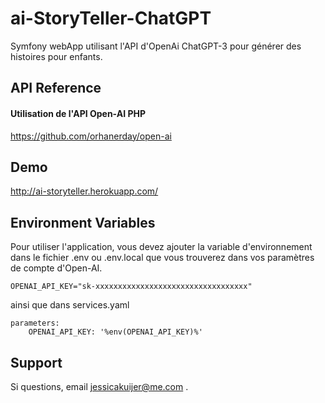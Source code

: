 
# ai-StoryTeller-ChatGPT

Symfony webApp utilisant l'API d'OpenAi ChatGPT-3 pour générer des histoires pour enfants.




## API Reference

#### Utilisation de l'API Open-AI PHP

  https://github.com/orhanerday/open-ai





## Demo

http://ai-storyteller.herokuapp.com/


## Environment Variables

Pour utiliser l'application, vous devez ajouter la variable d'environnement dans le fichier .env ou .env.local que vous trouverez dans vos paramètres de compte d'Open-AI.

`OPENAI_API_KEY="sk-xxxxxxxxxxxxxxxxxxxxxxxxxxxxxxxxxx"`

ainsi que dans services.yaml
```
parameters:
    OPENAI_API_KEY: '%env(OPENAI_API_KEY)%'
```


## Support

Si questions, email jessicakuijer@me.com .

